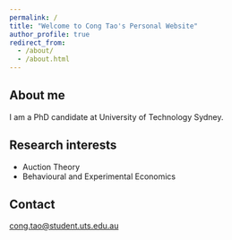 ```yaml
---
permalink: /
title: "Welcome to Cong Tao's Personal Website"
author_profile: true
redirect_from: 
  - /about/
  - /about.html
---
```


## About me

I am a PhD candidate at University of Technology Sydney.

## Research interests

- Auction Theory
- Behavioural and Experimental Economics

## Contact

cong.tao@student.uts.edu.au

